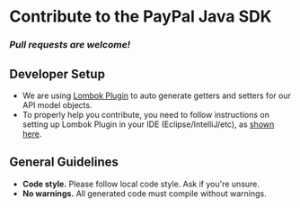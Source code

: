 # Contribute to the PayPal Java SDK

### *Pull requests are welcome!*

Developer Setup
------------------
- We are using [Lombok Plugin](https://projectlombok.org/download.html) to auto generate getters and setters for our API model objects. 
- To properly help you contribute, you need to follow instructions on setting up Lombok Plugin in your IDE (Eclipse/IntelliJ/etc), as [shown here](https://projectlombok.org/download.html).

General Guidelines
------------------

* **Code style.** Please follow local code style. Ask if you're unsure. 
* **No warnings.** All generated code must compile without warnings.